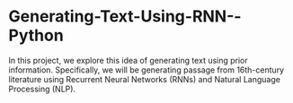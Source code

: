 # Generating-Text-Using-RNN--Python
 In this project, we explore this idea of generating text using prior information. Specifically, we will be generating passage from 16th-century literature using Recurrent Neural Networks (RNNs) and Natural Language Processing (NLP).
